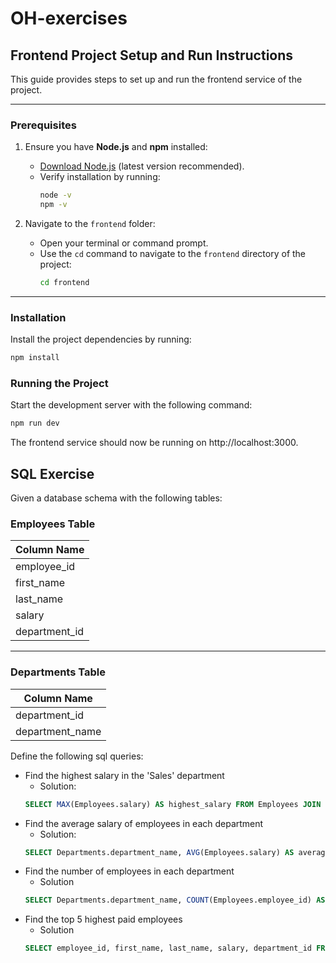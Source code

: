 # OH-exercises

## Frontend Project Setup and Run Instructions

This guide provides steps to set up and run the frontend service of the project.

---

### Prerequisites

1. Ensure you have **Node.js** and **npm** installed:

   - [Download Node.js](https://nodejs.org/) (latest version recommended).
   - Verify installation by running:
     ```bash
     node -v
     npm -v
     ```

2. Navigate to the `frontend` folder:
   - Open your terminal or command prompt.
   - Use the `cd` command to navigate to the `frontend` directory of the project:
     ```bash
     cd frontend
     ```

---

### Installation

Install the project dependencies by running:

```bash
npm install
```

### Running the Project

Start the development server with the following command:

```bash
npm run dev
```

The frontend service should now be running on http://localhost:3000.

## SQL Exercise

Given a database schema with the following tables:

### Employees Table

| Column Name   |
| ------------- |
| employee_id   |
| first_name    |
| last_name     |
| salary        |
| department_id |

---

### Departments Table

| Column Name     |
| --------------- |
| department_id   |
| department_name |

Define the following sql queries:

- Find the highest salary in the 'Sales' department
  - Solution:
  ```sql
  SELECT MAX(Employees.salary) AS highest_salary FROM Employees JOIN Departments ON Employees.department_id = Departments.department_id WHERE Departments.department_name = 'Sales';
  ```
- Find the average salary of employees in each department
  - Solution:
  ```sql
  SELECT Departments.department_name, AVG(Employees.salary) AS average_salary FROM Employees JOIN Departments ON Employees.department_id = Departments.department_id GROUP BY Departments.department_name;
  ```
- Find the number of employees in each department
  - Solution
  ```sql
  SELECT Departments.department_name, COUNT(Employees.employee_id) AS employee_count FROM Employees JOIN Departments ON Employees.department_id = Departments.department_id GROUP BY Departments.department_name;
  ```
- Find the top 5 highest paid employees
  - Solution
  ```sql
  SELECT employee_id, first_name, last_name, salary, department_id FROM Employees ORDER BY salary DESC LIMIT 5;
  ```
